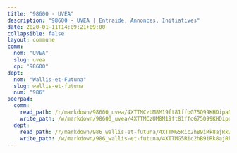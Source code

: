 ```yaml
---
title: "98600 - UVEA"
description: "98600 - UVEA | Entraide, Annonces, Initiatives"
date: 2020-01-11T14:09:21+09:00
collapsible: false
layout: commune
comm:
  nom: "UVEA"
  slug: uvea
  cp: "98600"
dept:
  nom: "Wallis-et-Futuna"
  slug: wallis-et-futuna
  num: "986"
peerpad:
  comm:
    read_path: /r/markdown/98600_uvea/4XTTMCzUM8M19ft81ffoG75Q99KHDipaNDfDWAvhMi7XXjUSG
    write_path: /w/markdown/98600_uvea/4XTTMCzUM8M19ft81ffoG75Q99KHDipaNDfDWAvhMi7XXjUSG-K3TgTt3BGFLv4qfnVYFuxc8BPsm6ccV4SQo4AfW4shZiYgn3AwVCoBqoGyW7MDqehGY7s2fcWHvp15bfaKkrYbjqTTPHAc7QMZYzsZ6Bz7VqUJ67xYxjBmUXKie5naTvVh5Kxib6
  dept:
    read_path: /r/markdown/986_wallis-et-futuna/4XTTMG5Ric2hB9iRk8ajRkwP5rv1bkZW3mE2R5FfXFrXx8K7r
    write_path: /w/markdown/986_wallis-et-futuna/4XTTMG5Ric2hB9iRk8ajRkwP5rv1bkZW3mE2R5FfXFrXx8K7r-K3TgUW8KU1QTvT35d229n2shmLLu31HVZuU9Sg1o4VmAgC7HfeGmsyjuK4nP45dZ1oXT24vEyCgkt57kKTeo7FWyihkbsArDF2goS51KHwgJvSrFfed8a4tDTV7d1dV5LVXBFndJ
---
```


